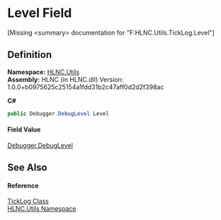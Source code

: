 # Level Field


\[Missing &lt;summary&gt; documentation for "F:HLNC.Utils.TickLog.Level"\]



## Definition
**Namespace:** <a href="N_HLNC_Utils">HLNC.Utils</a>  
**Assembly:** HLNC (in HLNC.dll) Version: 1.0.0+b0975625c25154a1fdd31b2c47aff0d2d2f398ac

**C#**
``` C#
public Debugger.DebugLevel Level
```



#### Field Value
<a href="T_HLNC_Utils_Debugger_DebugLevel">Debugger.DebugLevel</a>

## See Also


#### Reference
<a href="T_HLNC_Utils_TickLog">TickLog Class</a>  
<a href="N_HLNC_Utils">HLNC.Utils Namespace</a>  
